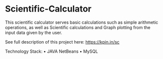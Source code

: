 # Scientific-Calculator
This scientific calculator serves basic calculations such as simple arithmetic operations, as well as Scientific calculations and Graph plotting from the input data given by the user.

See full description of this project here: https://kpin.in/sc

Technology Stack:
• JAVA NetBeans
• MySQL
